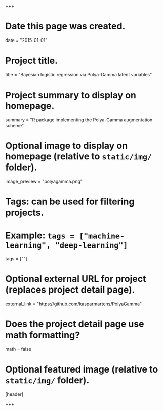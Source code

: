 +++
# Date this page was created.
date = "2015-01-01"

# Project title.
title = "Bayesian logistic regression via Polya-Gamma latent variables"

# Project summary to display on homepage.
summary = "R package implementing the Polya-Gamma augmentation scheme"

# Optional image to display on homepage (relative to `static/img/` folder).
image_preview = "polyagamma.png"

# Tags: can be used for filtering projects.
# Example: `tags = ["machine-learning", "deep-learning"]`
tags = [""]

# Optional external URL for project (replaces project detail page).
external_link = "https://github.com/kasparmartens/PolyaGamma"

# Does the project detail page use math formatting?
math = false

# Optional featured image (relative to `static/img/` folder).
[header]

+++
